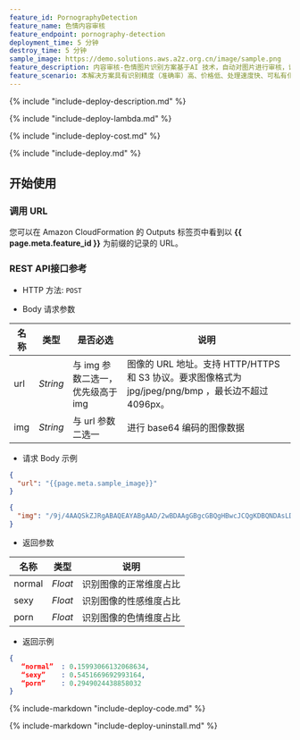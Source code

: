 ```yaml
---
feature_id: PornographyDetection
feature_name: 色情内容审核
feature_endpoint: pornography-detection
deployment_time: 5 分钟
destroy_time: 5 分钟
sample_image: https://demo.solutions.aws.a2z.org.cn/image/sample.png
feature_description: 内容审核-色情图片识别方案基于AI 技术，自动对图片进行审核，识别及获取多维度色情量化信息（normal，sexy，porn），实现精准快速的色情倾向判断。
feature_scenario: 本解决方案具有识别精度（准确率）高、价格低、处理速度快、可私有化部署等优势，能有效保护用户隐私数据。通过智能识别图片内容，并对色情程度进行多维度打分，方便客户对涉黄内容进行快速处理，帮助客户减少审核人力，有效降低涉黄风险，提升信息处理效率。
---
```


{%
  include "include-deploy-description.md"
%}

{%
  include "include-deploy-lambda.md"
%}

{%
  include "include-deploy-cost.md"
%}

{%
  include "include-deploy.md"
%}

## 开始使用

### 调用 URL

您可以在 Amazon CloudFormation 的 Outputs 标签页中看到以 **{{ page.meta.feature_id }}** 为前缀的记录的 URL。

### REST API接口参考

- HTTP 方法: `POST`

- Body 请求参数

| **名称**  | **类型**  | **是否必选** |  **说明**  |
|----------|-----------|------------|------------|
| url | *String* |与 img 参数二选一，优先级高于 img|图像的 URL 地址。支持 HTTP/HTTPS 和 S3 协议。要求图像格式为 jpg/jpeg/png/bmp ，最长边不超过 4096px。|
| img | *String* |与 url 参数二选一|进行 base64 编码的图像数据|

- 请求 Body 示例

``` json
{
  "url": "{{page.meta.sample_image}}"
}
```

``` json
{
  "img": "/9j/4AAQSkZJRgABAQEAYABgAAD/2wBDAAgGBgcGBQgHBwcJCQgKDBQNDAsLDBkSEw8UHRofHh0aHBwgJC4nICIsIxwcKDcpLDAxNDQ0Hyc5PTgyPC4zNDL/……"
}
```

- 返回参数

| **名称**  | **类型**  |  **说明**  |
|----------|-----------|------------|
|normal    |*Float*   |识别图像的正常维度占比|
|sexy      |*Float*   |识别图像的性感维度占比|
|porn      |*Float*   |识别图像的色情维度占比|

- 返回示例
``` json
{ 
   “normal”  : 0.15993066132068634,
   “sexy”    : 0.5451669692993164, 
   “porn”    : 0.2949024438858032 
}
```

{%
  include-markdown "include-deploy-code.md"
%}

{%
  include-markdown "include-deploy-uninstall.md"
%}
